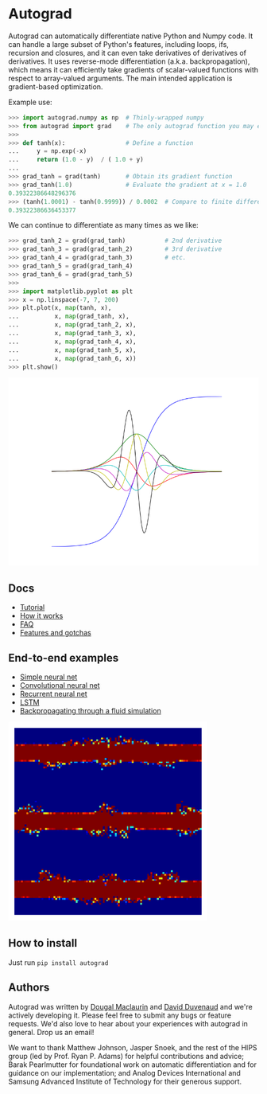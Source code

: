 # Autograd

Autograd can automatically differentiate native Python and Numpy code. It can handle a large subset of Python's features, including loops, ifs, recursion and closures, and it can even take derivatives of derivatives of derivatives. It uses reverse-mode differentiation (a.k.a. backpropagation), which means it can efficiently take gradients of scalar-valued functions with respect to array-valued arguments. The main intended application is gradient-based optimization.

Example use:

```python
>>> import autograd.numpy as np  # Thinly-wrapped numpy
>>> from autograd import grad    # The only autograd function you may ever need
>>>
>>> def tanh(x):                 # Define a function
...     y = np.exp(-x)
...     return (1.0 - y)  / ( 1.0 + y)
... 
>>> grad_tanh = grad(tanh)       # Obtain its gradient function
>>> grad_tanh(1.0)               # Evaluate the gradient at x = 1.0
0.39322386648296376
>>> (tanh(1.0001) - tanh(0.9999)) / 0.0002  # Compare to finite differences
0.39322386636453377
```

We can continue to differentiate as many times as we like:

```python
>>> grad_tanh_2 = grad(grad_tanh)           # 2nd derivative
>>> grad_tanh_3 = grad(grad_tanh_2)         # 3rd derivative
>>> grad_tanh_4 = grad(grad_tanh_3)         # etc.
>>> grad_tanh_5 = grad(grad_tanh_4)
>>> grad_tanh_6 = grad(grad_tanh_5)
>>>
>>> import matplotlib.pyplot as plt
>>> x = np.linspace(-7, 7, 200)
>>> plt.plot(x, map(tanh, x),
...          x, map(grad_tanh, x),
...          x, map(grad_tanh_2, x),
...          x, map(grad_tanh_3, x),
...          x, map(grad_tanh_4, x),
...          x, map(grad_tanh_5, x),
...          x, map(grad_tanh_6, x))
>>> plt.show()
```

<img src="examples/tanh.png" width="600">

## Docs

* [Tutorial](docs/tutorial.md)
* [How it works](docs/implementation_explanation.md)
* [FAQ](docs/faq.md)
* [Features and gotchas](docs/features_and_gotchas.md)

## End-to-end examples

* [Simple neural net](examples/neural_net.py)
* [Convolutional neural net](examples/convnet.py)
* [Recurrent neural net](examples/rnn.py)
* [LSTM](examples/lstm.py)
* [Backpropagating through a fluid simulation](examples/fluidsim/fluidsim.py)

<img src="examples/fluidsim/animated.gif" width="400">

## How to install

Just run `pip install autograd`

## Authors

Autograd was written by [Dougal Maclaurin](mailto:maclaurin@physics.harvard.edu)
and [David Duvenaud](http://mlg.eng.cam.ac.uk/duvenaud/) and we're actively
developing it. Please feel free to submit any bugs or feature requests.
We'd also love to hear about your experiences with autograd in general.
Drop us an email!

We want to thank Matthew Johnson, Jasper Snoek, and the rest of the HIPS group
(led by Prof. Ryan P. Adams) for helpful contributions and advice; Barak Pearlmutter
for foundational work on automatic differentiation and for guidance on our
implementation; and Analog Devices International and Samsung Advanced Institute
of Technology for their generous support.
